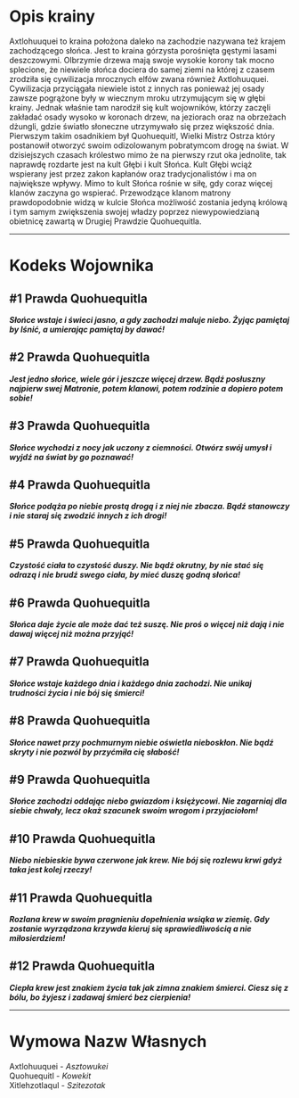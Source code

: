 # Opis krainy
Axtlohuuquei to kraina położona daleko na zachodzie nazywana też krajem zachodzącego słońca. Jest to kraina górzysta porośnięta gęstymi lasami deszczowymi. Olbrzymie drzewa mają swoje wysokie korony tak mocno splecione, że niewiele słońca dociera do samej ziemi na której z czasem zrodziła się cywilizacja mrocznych elfów zwana również Axtlohuuquei. Cywilizacja przyciągała niewiele istot z innych ras ponieważ jej osady zawsze pogrążone były w wiecznym mroku utrzymującym się w głębi krainy.
Jednak właśnie tam narodził się kult wojowników, którzy zaczęli zakładać osady wysoko w koronach drzew, na jeziorach oraz na obrzeżach dżungli, gdzie światło słoneczne utrzymywało się przez większość dnia. Pierwszym takim osadnikiem był Quohuequitl, Wielki Mistrz Ostrza który postanowił otworzyć swoim odizolowanym pobratymcom drogę na świat. 
W dzisiejszych czasach królestwo mimo że na pierwszy rzut oka jednolite, tak naprawdę rozdarte jest na kult Głębi i kult Słońca. Kult Głębi wciąż wspierany jest przez zakon kapłanów oraz tradycjonalistów i ma on największe wpływy. Mimo to kult Słońca rośnie w siłę, gdy coraz więcej klanów zaczyna go wspierać. Przewodzące klanom matrony prawdopodobnie widzą w kulcie Słońca możliwość zostania jedyną królową i tym samym zwiększenia swojej władzy poprzez niewypowiedzianą obietnicę zawartą w Drugiej Prawdzie Quohuequitla.

---
# Kodeks Wojownika
## \#1 Prawda Quohuequitla
***Słońce wstaje i świeci jasno, a gdy zachodzi maluje niebo. Żyjąc pamiętaj by lśnić, a umierając pamiętaj by dawać!***
## \#2 Prawda Quohuequitla
***Jest jedno słońce, wiele gór i jeszcze więcej drzew. Bądź posłuszny najpierw swej Matronie, potem klanowi, potem rodzinie a dopiero potem sobie!***
## \#3 Prawda Quohuequitla
***Słońce wychodzi z nocy jak uczony z ciemności. Otwórz swój umysł i wyjdź na świat by go poznawać!***
## \#4 Prawda Quohuequitla
***Słońce podąża po niebie prostą drogą i z niej nie zbacza. Bądź stanowczy i nie staraj się zwodzić innych z ich drogi!***
## \#5 Prawda Quohuequitla
***Czystość ciała to czystość duszy. Nie bądź okrutny, by nie stać się odrazą i nie brudź swego ciała, by mieć duszę godną słońca!***
## \#6 Prawda Quohuequitla
***Słońca daje życie ale może dać też suszę. Nie proś o więcej niż dają i nie dawaj więcej niż można przyjąć!***
## \#7 Prawda Quohuequitla
***Słońce wstaje każdego dnia i każdego dnia zachodzi. Nie unikaj trudności życia i nie bój się śmierci!***
## \#8 Prawda Quohuequitla
***Słońce nawet przy pochmurnym niebie oświetla nieboskłon. Nie bądź skryty i nie pozwól by przyćmiła cię słabość!***
## \#9 Prawda Quohuequitla
***Słońce zachodzi oddając niebo gwiazdom i księżycowi. Nie zagarniaj dla siebie chwały, lecz okaż szacunek swoim wrogom i przyjaciołom!***
## \#10 Prawda Quohuequitla
***Niebo niebieskie bywa czerwone jak krew. Nie bój się rozlewu krwi gdyż taka jest kolej rzeczy!***
## \#11 Prawda Quohuequitla
***Rozlana krew w swoim pragnieniu dopełnienia wsiąka w ziemię. Gdy zostanie wyrządzona krzywda kieruj się sprawiedliwością a nie miłosierdziem!***
## \#12 Prawda Quohuequitla
***Ciepła krew jest znakiem życia tak jak zimna znakiem śmierci. Ciesz się z bólu, bo żyjesz i zadawaj śmierć bez cierpienia!***

---
# Wymowa Nazw Własnych
Axtlohuuquei - *Asztowukei*  
Quohuequitl - *Kowekit*  
Xitlehzotlaqul - *Szitezotak*
